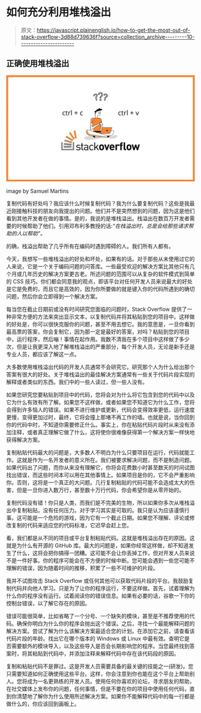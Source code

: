# 如何充分利用堆栈溢出

> 原文：<https://javascript.plainenglish.io/how-to-get-the-most-out-of-stack-overflow-3d88d739636f?source=collection_archive---------10----------------------->

## 正确使用堆栈溢出

![](img/a3788ea536251cb03314013f0c9aa326.png)

image by Samuel Martins

复制代码有好处吗？我应该什么时候复制代码？我为什么要复制代码？这些是我最近刚接触科技的朋友向我提出的问题。他们并不是突然想到的问题，因为这是他们看到其他开发者在做的事情。是的，我说的是堆栈溢出。栈溢出在数百万开发者需要的时候帮助了他们。引用邓布利多教授的话:*“在栈溢出时，总是会给那些请求帮助的人以帮助”。*

的确，栈溢出帮助了几乎所有在编码时遇到障碍的人。我们所有人都有。

今天，我想写一些堆栈溢出的好处和坏处，如果有的话。对于那些从未使用过它的人来说，它是一个关于编码问题的问答库。一些最受欢迎的解决方案比其他只有几个月或几年历史的解决方案更古老。所述问题的范围可以从复杂的软件模式到简单的 CSS 技巧。你们都会同意我的观点，即该平台对任何开发人员来说最大的好处是它是免费的，而且它是高效的，因为你所要做的就是键入你的代码所遇到的确切问题，然后你会立即得到一个解决方案。

每当您在截止日期前或没有时间研究您面临的问题时，Stack Overflow 提供了一种非常方便的方法来突出显示文本，以复制代码并将其粘贴到您的项目中。这样做的好处是，你可以很快克服你的问题，甚至不用去想它。我的意思是，一旦你看到最高票的答案，你会复制它，因为那一定是最好的答案，对吗？粘贴到您的项目中，运行程序，然后嘣！事情在起作用。我数不清我在多个项目中这样做了多少次，但是让我更深入地了解堆栈溢出的严重部分，每个开发人员，无论是新手还是专业人员，都应该了解这一点。

大多数使用堆栈溢出代码的开发人员通常不会研究它。研究那个人为什么给出那个答案有很大的好处。关于堆栈溢出的最佳解决方案通常有一些关于代码片段实现的解释或者类似的东西。我们中的一些人读过，但一些人没有。

如果您研究您要粘贴到项目中的代码，您将会对为什么将它包含到您的代码中以及它为什么有效有所了解。如果您不这样做，或者如果您不知道它为什么工作，您将会得到许多恼人的错误。如果不进行维护或更新，代码会变得效率更低，运行速度更慢，变得更加过时，最终，它将会撞上那堵不再工作的墙。也就是说，当你回到你的代码中时，不知道你需要修正什么。事实上，你在粘贴代码片段时从来没有添加注释，或者真正理解它做了什么，这将使你很难像获得第一个解决方案一样快地获得解决方案。

复制粘贴代码最大的问题是，大多数人不明白为什么只要项目在运行，代码就能工作。这就是作为一名开发者的意义所在。我们被要求解决问题，而不是制造问题。如果代码出了问题，而你从来没有理解它，你将会花费数小时甚至数天的时间试图找出错误，而这些时间本可以用在其他事情上。如果项目是你的，它不会严重影响你。否则，这将是一个真正的大问题。几行复制粘贴的代码可能不会造成太大的伤害，但是一旦你进入数万行，甚至数十万行代码，你会希望你是从零开始的。

复制代码没有错！你只是人类，而我们是不完美的生物，所以如果你多次从堆栈溢出中复制粘贴，没有任何压力。对于学习其实是可取的。我只是认为应该谨慎行事。这可能是一个危险的游戏，因为它有一个截止日期。如果您不理解、评论或修改复制的代码来适应您的代码标准，它迟早会赶上您。

看，我们都是从不同的项目或平台复制粘贴代码。这就是堆栈溢出存在的原因。这就是为什么有开源的 GitHub 库。最大的问题是，如果你经常这样做，却不知道发生了什么，这将会把你搞得一团糟。这可能不会让你丢掉工作，但对开发人员来说不是一件好事。你的程序可能会在不方便的时候中断。您可能会遇到一些您可能不理解的错误，因为随着时间的推移，积累了一些不可维护的片段。

我并不试图攻击 Stack Overflow 或任何其他可以获取代码片段的平台。我鼓励复制代码并向他人学习。只是为了让你的程序运行，不要这样做。首先，试着理解为什么你的程序没有运行。试着阅读你的错误信息。如果有必要的话，谷歌一下你的控制台错误，以了解它存在的原因。

错误可能很简单，比如省略了一个分号、一个缺失的模块，甚至是不推荐使用的代码。确保你明白为什么你的程序会抛出这个错误。之后，寻找一个最能解释问题的解决方案。尝试了解为什么该解决方案最适合您的计划。在添加它之前，请查看该代码片段的年龄。找出它在哪个版本的 Windows 或 Linux 中最有效。查明它是否需要额外的模块导入，以及这些导入是否会长期影响您的程序。当您最终找到答案时，将其粘贴到代码中，并添加注释来解释代码中存在该代码段的原因。

复制和粘贴代码不是罪过。这是开发人员需要具备的最关键的技能之一(研发)。您只需要知道如何正确使用这些平台。这样，你会注意到你也能在这个平台上帮助别人。您将成为一名更熟练的开发人员。使用任何你喜欢的论坛，寻求朋友的帮助，在社交媒体上发布你的问题，任何事情，但是不要在你的项目中使用任何代码，直到你清楚地了解你为什么使用所述解决方案。如果你不能解释代码中的每一行都是做什么的，你应该回到画板上。